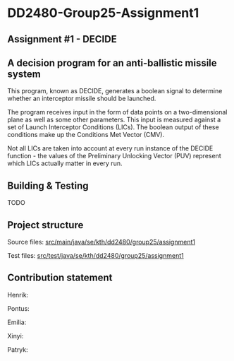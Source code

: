# DD2480-Group25-Assignment1
## Assignment #1 - DECIDE
## A decision program for an anti-ballistic missile system
This program, known as DECIDE, generates a boolean signal to determine whether an interceptor missile should be launched.

The program receives input in the form of data points on a two-dimensional plane as well as some other parameters.
This input is measured against a set of Launch Interceptor Conditions (LICs). The boolean output of these conditions make up the Conditions Met Vector (CMV).

Not all LICs are taken into account at every run instance of the DECIDE function - the values of the Preliminary Unlocking Vector (PUV) represent which LICs actually matter in every run.

## Building & Testing
TODO

## Project structure
Source files:
[src/main/java/se/kth/dd2480/group25/assignment1](src/main/java/se/kth/dd2480/group25/assignment1)

Test files:
[src/test/java/se/kth/dd2480/group25/assignment1](src/test/java/se/kth/dd2480/group25/assignment1)

## Contribution statement
Henrik: 

Pontus:

Emilia:

Xinyi:

Patryk:
